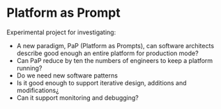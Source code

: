 # Platform as Prompt

Experimental project for investigating:

- A new paradigm, PaP (Platform as Prompts), can software architects describe good enough an entire platform for production mode?
- Can PaP reduce by ten the numbers of engineers to keep a platform running?
- Do we need new software patterns
- Is it good enough to support iterative design, additions and modifications¿
- Can it support monitoring and debugging?

  
